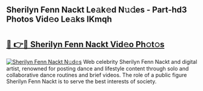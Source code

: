 ## Sherilyn Fenn Nackt Le𝚊k𝚎d N𝚞𝚍es - Part-hd3 Photos Vid𝚎o Le𝚊ks IKmqh

# <h2><a href="http://fb6b9tw.evod.top/?m=Sherilyn+Fenn+Nackt">🔗 👉🔴 Sherilyn Fenn Nackt Vid𝚎o Ph𝚘t𝚘s</a></h2>

[![Sherilyn Fenn Nackt N𝚞d𝚎s](https://i.imgur.com/8V9OHl7.gif)](http://fb6b9tw.evod.top/?m=Sherilyn+Fenn+Nackt)
Web celebrity Sherilyn Fenn Nackt and digital artist, renowned for posting dance and lifestyle content through solo and collaborative dance routines and brief videos. The role of a public figure Sherilyn Fenn Nackt is to serve the best interests of society. 
